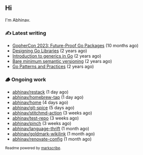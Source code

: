## Hi

I'm Abhinav.

### ✍️ Latest writing


- [GopherCon 2023: Future-Proof Go Packages](https://abhinavg.net/2023/09/27/future-proof-packages/) (10 months ago)
- [Designing Go Libraries](https://abhinavg.net/2022/12/06/designing-go-libraries/) (2 years ago)
- [Introduction to generics in Go](https://abhinavg.net/2022/11/23/generics-intro/) (2 years ago)
- [Bare minimum semantic versioning](https://abhinavg.net/2022/11/07/semver/) (2 years ago)
- [Go Patterns and Practices](https://abhinavg.net/2022/09/19/go-patterns-and-practices-talk/) (2 years ago)

### 🪵 Ongoing work


- [abhinav/restack](https://github.com/abhinav/restack) (1 day ago)
- [abhinav/homebrew-tap](https://github.com/abhinav/homebrew-tap) (1 day ago)
- [abhinav/home](https://github.com/abhinav/home) (4 days ago)
- [abhinav/git-spice](https://github.com/abhinav/git-spice) (5 days ago)
- [abhinav/stitchmd-action](https://github.com/abhinav/stitchmd-action) (3 weeks ago)
- [abhinav/test-repo](https://github.com/abhinav/test-repo) (3 weeks ago)
- [abhinav/pinch](https://github.com/abhinav/pinch) (3 weeks ago)
- [abhinav/language-thrift](https://github.com/abhinav/language-thrift) (1 month ago)
- [abhinav/goldmark-wikilink](https://github.com/abhinav/goldmark-wikilink) (1 month ago)
- [abhinav/renovate-config](https://github.com/abhinav/renovate-config) (1 month ago)

<sub>Readme powered by [markscribe](https://github.com/muesli/markscribe).</sub>

